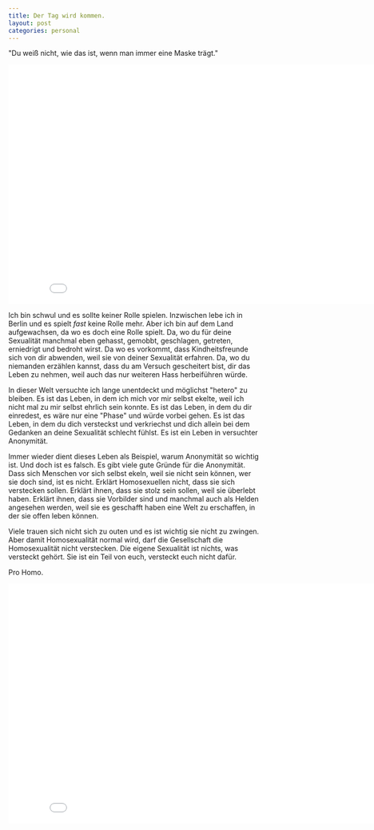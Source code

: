 ```yaml
---
title: Der Tag wird kommen.
layout: post
categories: personal
---
```

"Du weiß nicht, wie das ist, wenn man immer eine Maske trägt."

<div class="video">
<iframe width="853" height="480" src="//www.youtube.com/embed/-qOg8E4Tzto" frameborder="0" allowfullscreen></iframe>
</div>

Ich bin schwul und es sollte keiner Rolle spielen. Inzwischen lebe ich in Berlin und es spielt <em>fast</em> keine Rolle mehr. Aber ich bin auf dem Land aufgewachsen, da wo es doch eine Rolle spielt. Da, wo du für deine Sexualität manchmal eben gehasst, gemobbt, geschlagen, getreten, erniedrigt und bedroht wirst. Da wo es vorkommt, dass Kindheitsfreunde sich von dir abwenden, weil sie von deiner Sexualität erfahren.
Da, wo du niemanden erzählen kannst, dass du am Versuch gescheitert bist, dir das Leben zu nehmen, weil auch das nur weiteren Hass herbeiführen würde.

In dieser Welt versuchte ich lange unentdeckt und möglichst "hetero" zu bleiben. Es ist das Leben, in dem ich mich vor mir selbst ekelte, weil ich nicht mal zu mir selbst ehrlich sein konnte. Es ist das Leben, in dem du dir einredest, es wäre nur eine "Phase" und würde vorbei gehen. Es ist das Leben, in dem du dich versteckst und verkriechst und dich allein bei dem Gedanken an deine Sexualität schlecht fühlst.
Es ist ein Leben in versuchter Anonymität.

Immer wieder dient dieses Leben als Beispiel, warum Anonymität so wichtig ist. Und doch ist es falsch.
Es gibt viele gute Gründe für die Anonymität. Dass sich Menschen vor sich selbst ekeln, weil sie nicht sein können, wer sie doch sind, ist es nicht. Erklärt Homosexuellen nicht, dass sie sich verstecken sollen. Erklärt ihnen, dass sie stolz sein sollen, weil sie überlebt haben. Erklärt ihnen, dass sie Vorbilder sind und manchmal auch als Helden angesehen werden, weil sie es geschafft haben eine Welt zu erschaffen, in der sie offen leben können.

Viele trauen sich nicht sich zu outen und es ist wichtig sie nicht zu zwingen. Aber damit Homosexualität normal wird, darf die Gesellschaft die Homosexualität nicht verstecken. Die eigene Sexualität ist nichts, was versteckt gehört. Sie ist ein Teil von euch, versteckt euch nicht dafür.

Pro Homo.

<div class="video">
<iframe width="853" height="480" src="//www.youtube.com/embed/l2PtaV4w_EQ" frameborder="0" allowfullscreen></iframe>
</div>
